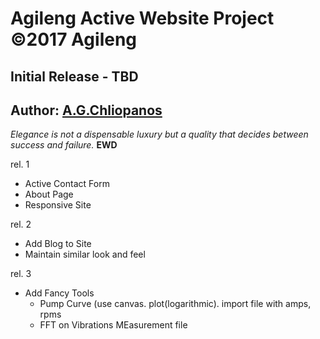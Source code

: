 # Agileng Active Website Project ©2017 Agileng


## Initial Release - TBD
## Author: [A.G.Chliopanos](athchliopanos@gmail.com)

*Elegance is not a dispensable luxury but a quality that decides between success and failure.* **EWD**

rel. 1

* Active Contact Form
* About Page
* Responsive Site

rel. 2

* Add Blog to Site
* Maintain similar look and feel

rel. 3

* Add Fancy Tools
    * Pump Curve (use canvas. plot(logarithmic). import file with amps, rpms
    * FFT on Vibrations MEasurement file
